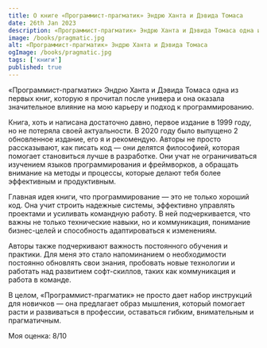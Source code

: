 ```yaml
---
title: О книге «Программист-прагматик» Эндрю Ханта и Дэвида Томаса
date: 26th Jan 2023
description: «Программист-прагматик» Эндрю Ханта и Дэвида Томаса одна из первых книг, которую я прочитал после универа и она оказала значительное влияние на мою карьеру и подход к программированию.
image: /books/pragmatic.jpg
alt: «Программист-прагматик» Эндрю Ханта и Дэвида Томаса
ogImage: /books/pragmatic.jpg
tags: ['книги']
published: true
---
```


«Программист-прагматик» Эндрю Ханта и Дэвида Томаса одна из первых книг, которую я прочитал после универа и она оказала значительное влияние на мою карьеру и подход к программированию.

Книга, хоть и написана достаточно давно, первое издание в 1999 году, но не потеряла своей актуальности. В 2020 году было выпущено 2 обновленное издание, его я и рекомендую. Авторы не просто рассказывают, как писать код — они делятся философией, которая помогает становиться лучше в разработке. Они учат не ограничиваться изучением языков программирования и фреймворков, а обращать внимание на методы и процессы, которые делают тебя более эффективным и продуктивным.

Главная идея книги, что программирование — это не только хороший код. Она учит строить надежные системы, эффективно управлять проектами и усиливать командную работу. В ней подчеркивается, что важны не только технические навыки, но и коммуникация, понимание бизнес-целей и способность адаптироваться к изменениям.

Авторы также подчеркивают важность постоянного обучения и практики. Для меня это стало напоминанием о необходимости постоянно обновлять свои знания, пробовать новые технологии и работать над развитием софт-скиллов, таких как коммуникация и работа в команде.

В целом, «Программист-прагматик» не просто дает набор инструкций для новичков — она предлагает образ мышления, который помогает расти и развиваться в профессии, оставаться гибким, внимательным и прагматичным.

Моя оценка: 8/10
